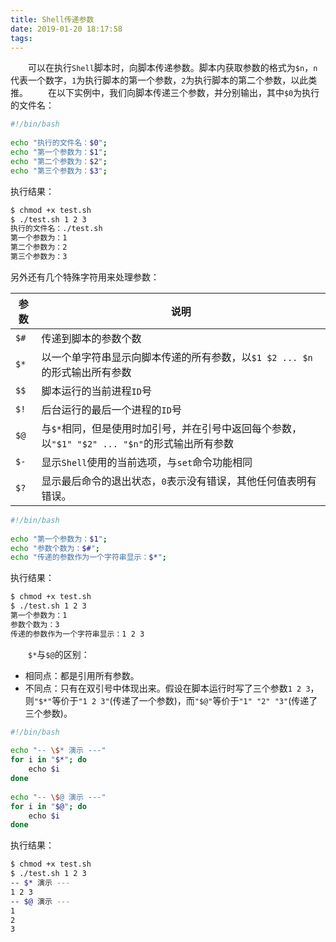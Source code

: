 ```yaml
---
title: Shell传递参数
date: 2019-01-20 18:17:58
tags:
---
```

&emsp;&emsp;可以在执行`Shell`脚本时，向脚本传递参数。脚本内获取参数的格式为`$n`，`n`代表一个数字，`1`为执行脚本的第一个参数，`2`为执行脚本的第二个参数，以此类推。
&emsp;&emsp;在以下实例中，我们向脚本传递三个参数，并分别输出，其中`$0`为执行的文件名：

``` bash
#!/bin/bash
​
echo "执行的文件名：$0";
echo "第一个参数为：$1";
echo "第二个参数为：$2";
echo "第三个参数为：$3";
```

执行结果：

``` bash
$ chmod +x test.sh
$ ./test.sh 1 2 3
执行的文件名：./test.sh
第一个参数为：1
第二个参数为：2
第三个参数为：3
```

另外还有几个特殊字符用来处理参数：

参数 | 说明
-----|----
`$#` | 传递到脚本的参数个数
`$*` | 以一个单字符串显示向脚本传递的所有参数，以`$1 $2 ... $n`的形式输出所有参数
`$$` | 脚本运行的当前进程`ID`号
`$!` | 后台运行的最后一个进程的`ID`号
`$@` | 与`$*`相同，但是使用时加引号，并在引号中返回每个参数，以`"$1" "$2" ... "$n"`的形式输出所有参数
`$-` | 显示`Shell`使用的当前选项，与`set`命令功能相同
`$?` | 显示最后命令的退出状态，`0`表示没有错误，其他任何值表明有错误。

``` bash
#!/bin/bash
​
echo "第一个参数为：$1";
echo "参数个数为：$#";
echo "传递的参数作为一个字符串显示：$*";
```

执行结果：

``` bash
$ chmod +x test.sh
$ ./test.sh 1 2 3
第一个参数为：1
参数个数为：3
传递的参数作为一个字符串显示：1 2 3
```

&emsp;&emsp;`$*`与`$@`的区别：

- 相同点：都是引用所有参数。
- 不同点：只有在双引号中体现出来。假设在脚本运行时写了三个参数`1 2 3`，则`"$*"`等价于`"1 2 3"`(传递了一个参数)，而`"$@"`等价于`"1" "2" "3"`(传递了三个参数)。

``` bash
#!/bin/bash
​
echo "-- \$* 演示 ---"
for i in "$*"; do
    echo $i
done
​
echo "-- \$@ 演示 ---"
for i in "$@"; do
    echo $i
done
```

执行结果：

``` bash
$ chmod +x test.sh
$ ./test.sh 1 2 3
-- $* 演示 ---
1 2 3
-- $@ 演示 ---
1
2
3
```